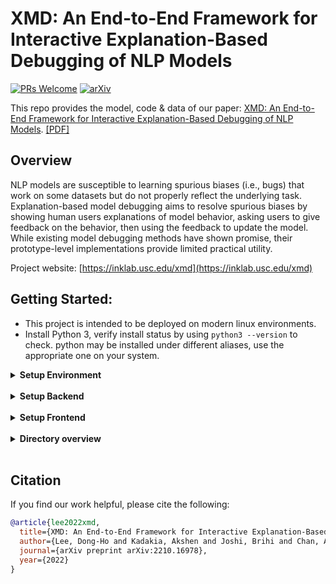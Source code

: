 # XMD: An End-to-End Framework for Interactive Explanation-Based Debugging of NLP Models
[![PRs Welcome](https://img.shields.io/badge/PRs-welcome-green.svg?style=flat-square)](http://makeapullrequest.com)
[![arXiv](https://img.shields.io/badge/arXiv-2210.16978-b31b1b.svg)](https://arxiv.org/abs/2210.16978)

This repo provides the model, code & data of our paper: [XMD: An End-to-End Framework for Interactive Explanation-Based Debugging of NLP Models](https://arxiv.org/abs/2210.16978).
[[PDF]](https://arxiv.org/pdf/2210.16978.pdf)

## Overview

NLP models are susceptible to learning spurious biases (i.e., bugs) that work on some datasets but do not properly reflect the underlying task. Explanation-based model debugging aims to resolve spurious biases by showing human users explanations of model behavior, asking users to give feedback on the behavior, then using the feedback to update the model. While existing model debugging methods have shown promise, their prototype-level implementations provide limited practical utility.

Project website: [https://inklab.usc.edu/xmd](https://inklab.usc.edu/xmd)

## Getting Started:

- This project is intended to be deployed on modern linux environments.
- Install Python 3, verify install status by using `python3 --version` to check. python may be installed under different aliases, use the appropriate one on your system.

<details>
<summary><b>Setup Environment</b></summary>
<p>

1. Create a virtual environment using:
    - anaconda: 
        1. `conda create -n xmd python=3.8`
    - virtualenv:
        1. `python3 -m pip install virtualenv`
        2. `python3 -m venv xmd`

2. Activate your environment:
    - anaconda: `conda activate hilt-demo`
    - virtualenv: `source hilt-demo/bin/activate`
    
5. Install prerequisites:
    - `pip install -r requirements.txt`
    - Note that requirements.txt may contain package version not compatible with your installation. Please adjust accordingly.
</p>
</details>

<br/>

<details>
<summary><b>Setup Backend</b></summary>
<p>

1. Setup PostgreSQL
   1. [Follow postgres's instruction to install postgres 12 on your local system](https://www.postgresql.org/download/)
   2. Make sure postgres is started and enabled by `sudo systemctl start postgresql-12` and `sudo systemctl enable postgresql-12`
   3. Verify postgres status by running `sudo systemctl status postgresql-12`
   4. Create a postgrees user by running `sudo -u postgres createuser hilt-user`
   5. Modify `/var/lib/pgsql/12/data/pg_hba.conf` so that the identification method use md5. [See here in detail](https://stackoverflow.com/questions/50085286/postgresql-fatal-ident-authentication-failed-for-user) You can use any text editor you want. I would recommend `micro` or `nano`. As a backup,`vi` should be installed by default on any modern linux systems.
   6. Open `annotation_backend/create_empty_db.sql`, you will need to execute these sql commands as the postgres user. This can be done by:
       1. `cat annotation_backend/create_empty_db.sql` to print the command to the current console.
       2. `sudo -u postgres psql` to switch to postgres user and enter the postgres environment. If prompt for password, enter one you configured during the setup process. Try 123.
       3. Copy and paste commands in `annotation_backend/create_empty_db.sql` into the command window to execute these sql commands to initialize and configure the database.
       4. Exit postgres environment  by typing `\q`

2. Setup Django   
   1. Use `python3 annotation_backend/manage.py migrate` to setup postgres database for access
   2. Use `python annotation_backend/manage.py createsuperuser` to setup django super user for website login
    
3. Start the backend by using `python annotation_backend/manage.py runserver 0.0.0.0:8000` Note 8000 here is hard coded in, you need to move other services that may be running on 8000 before hand.
4. After verifying that the backend can be access via a web browser and can be accessed normally, it is recommended to use systemd or tmux to start a headless instance to allow server to serve after logout of current instance.
5. It is recommended to use `chmod` and `chown` to set appropriate  permissions for the database and source code files. Note that postgresql db need to be accessed as the postgres user.
    
(Old) Follow Django annotation backend installation instructions [here](annotation_backend/README.md)

</p>
</details>
<br/>
<details>
<summary><b>Setup Frontend</b></summary>
<p>
    
- Follow Vue.js frontend installation instructions [here](frontend/README.md)

</p>
</details>
<br/>

<details>
<summary><b>Directory overview</b></summary>
<p>

- `annotation_backend/`
    - `annotation_backend/` - django application
    - `hilt_annotation/` - django application
    - `sample_data/` - sample datasets for testing
- `frontend/` - Vue.js frontend project directory

</p>
</details>
<br/>

## Citation
If you find our work helpful, please cite the following:
```bib
@article{lee2022xmd,
  title={XMD: An End-to-End Framework for Interactive Explanation-Based Debugging of NLP Models},
  author={Lee, Dong-Ho and Kadakia, Akshen and Joshi, Brihi and Chan, Aaron and Liu, Ziyi and Narahari, Kiran and Shibuya, Takashi and Mitani, Ryosuke and Sekiya, Toshiyuki and Pujara, Jay and Ren, Xiang},
  journal={arXiv preprint arXiv:2210.16978},
  year={2022}
}
```